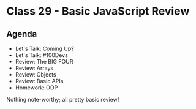 # Class 29 - Basic JavaScript Review

## Agenda

- Let's Talk: Coming Up?
- Let's Talk: #100Devs
- Review: The BIG FOUR
- Review: Arrays
- Review: Objects
- Review: Basic APIs
- Homework: OOP

Nothing note-worthy; all pretty basic review!
